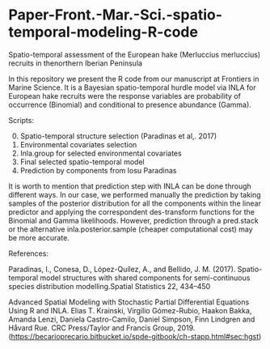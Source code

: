 # Paper-Front.-Mar.-Sci.-spatio-temporal-modeling-R-code
Spatio-temporal assessment of the European hake (Merluccius merluccius) recruits in thenorthern Iberian Peninsula

In this repository we present the R code from our manuscript at Frontiers in Marine Science. It is a Bayesian spatio-temporal hurdle model via INLA for European hake recruits were the response variables are probability of occurrence (Binomial) and conditional to presence abundance (Gamma).

Scripts:

0) Spatio-temporal structure selection (Paradinas et al,. 2017)
1) Environmental covariates selection
2) Inla.group for selected environmental covariates 
3) Final selected spatio-temporal model
4) Prediction by components from Iosu Paradinas

It is worth to mention that prediction step with INLA can be done through different ways. In our case, we performed manually the prediction by taking samples of the posterior distribution for all the components within the linear predictor and applying the correspondent des-transform functions for the Binomial and Gamma likelihoods. However, prediction through a pred.stack or the alternative inla.posterior.sample (cheaper computational cost) may be more accurate.

References:

Paradinas, I., Conesa, D., López-Quílez, A., and Bellido, J. M. (2017). Spatio-temporal model structures with shared components for semi-continuous species distribution modelling.Spatial Statistics 22, 434–450

Advanced Spatial Modeling with Stochastic Partial Differential Equations Using R and INLA. Elias T. Krainski, Virgilio Gómez-Rubio, Haakon Bakka, Amanda Lenzi, Daniela Castro-Camilo, Daniel Simpson, Finn Lindgren and Håvard Rue. CRC Press/Taylor and Francis Group, 2019. (https://becarioprecario.bitbucket.io/spde-gitbook/ch-stapp.html#sec:hgst)

